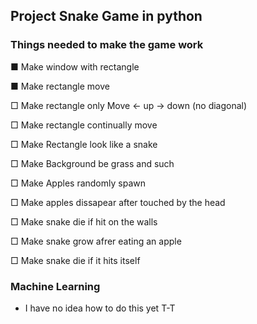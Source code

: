 ## Project Snake Game in python

 ### Things needed to make the game work

  ■ Make window with rectangle 

  ■ Make rectangle move 
  
  □ Make rectangle only Move <- up -> down (no diagonal)
    
  □ Make rectangle continually move

  □ Make Rectangle look like a snake

  □ Make Background be grass and such

  □ Make Apples randomly spawn

  □ Make apples dissapear after touched by the head

  □ Make snake die if hit on the walls

  □ Make snake grow afrer eating an apple

  □ Make snake die if it hits itself

### Machine Learning

- I have no idea how to do this yet T-T 

